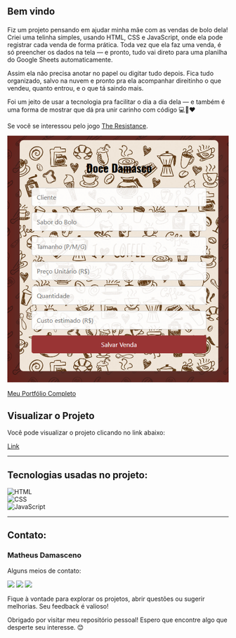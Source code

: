 ## Bem vindo<p>
Fiz um projeto pensando em ajudar minha mãe com as vendas de bolo dela! Criei uma telinha simples, usando HTML, CSS e JavaScript, onde ela pode registrar cada venda de forma prática. Toda vez que ela faz uma venda, é só preencher os dados na tela — e pronto, tudo vai direto para uma planilha do Google Sheets automaticamente.

Assim ela não precisa anotar no papel ou digitar tudo depois. Fica tudo organizado, salvo na nuvem e pronto pra ela acompanhar direitinho o que vendeu, quanto entrou, e o que tá saindo mais.

Foi um jeito de usar a tecnologia pra facilitar o dia a dia dela — e também é uma forma de mostrar que dá pra unir carinho com código 💻🍰❤️

Se você se interessou pelo jogo [The Resistance](https://www.amazon.com.br/Gal%C3%A1pagos-Jogos-RES001-The-Resistance/dp/B07CK3V7CN/ref=sr_1_5?adgrpid=127126144446&dib=eyJ2IjoiMSJ9.6s0NHpSPIb9JcZ6cAcyvSOnpWgHzFzR7F31uhPwWpce9ARrMYSkTcQIKbA9fkkq1Yvj9Qcr6ldfzpR2r-lgM0zixs2pXW5uoqr0lu_T6paV36obVUPvRznKcPpU808mJ9oC8c3i9fRekLI8_N94srPH22xc_3DUJDx43xaXVnMTkwRqiSGEX2kWmGrP5XOGwDgKU16UXmUfC1XTQkHkNhtk9VZBdxGf74HyLETZou46OLE2yow7Q5rSBY_jiIJVacTV5-wCvClCGjczHlj7yVjYm6sduzqUbQA2LibdwQ30.pHPT2oP5q-iKnaaNPIUYdOxfyCxbd92UgU6KHO1ADck&dib_tag=se&hvadid=593252180060&hvdev=c&hvlocphy=9101962&hvnetw=g&hvqmt=e&hvrand=17371497727258470191&hvtargid=kwd-443495458066&hydadcr=17150_13443094&keywords=the+resistance+jogo&qid=1730409063&sr=8-5&ufe=app_do%3Aamzn1.fos.6d798eae-cadf-45de-946a-f477d47705b9).

<div align="center">

![Captura de tela](https://github.com/MatheusADamasceno/Vendas-de-Bolos/blob/main/venda%20de%20bolos/img.png?raw=true)
</div>

<div alinhar="centro">

[Meu Portfólio Completo](https://matheusprojectss.netlify.app)

</div>


## Visualizar o Projeto
Você pode visualizar o projeto clicando no link abaixo:

[Link]( https://theresistance.netlify.app/ )



---
<div id="tecnologias-utilizadas">

## Tecnologias usadas no projeto:
![HTML]( https://img.shields.io/badge/HTML5-E34F26?style=for-the-badge&logo=html5&logoColor=white)  
![CSS]( https://img.shields.io/badge/CSS-239120?&style=for-the-badge&logo=css3&logoColor=white)  
![JavaScript]( https://img.shields.io/badge/JavaScript-F7DF1E?style=for-the-badge&logo=javascript&logoColor=black)  
</div>
<div alinhar="direita">


</div>

---
<div id="contato">

<div id="contato">

## Contato:
### Matheus Damasceno
Alguns meios de contato:
<div>
<a href="https://wa.me/5562992060399" target="_blank"><img src="https://img.shields.io/badge/WhatsApp-25D366?style=for-the-badge&logo=whatsapp&logoColor=white" target="_blank"></a>
<a href = "mailto:matheusalvesdamascenotwd@gmail.com"><img src="https://img.shields.io/badge/Gmail-D14836?style=for-the-badge&logo=gmail&logoColor=white" target="_blank"></a>
<a href="www.linkedin.com/in/matheusalvesdamasceno" target="_blank"><img src="https://img.shields.io/badge/-LinkedIn-%230077B5?style=for-the-badge&logo=linkedin&logoColor=white" target="_blank"></a>   
</div>
</div>



Fique à vontade para explorar os projetos, abrir questões ou sugerir melhorias. Seu feedback é valioso!

Obrigado por visitar meu repositório pessoal! Espero que encontre algo que desperte seu interesse. 😊

